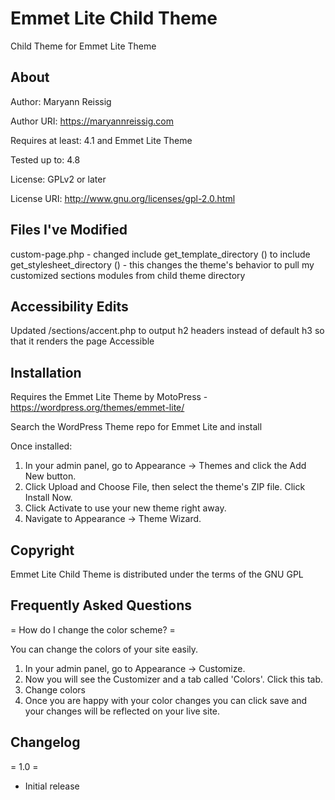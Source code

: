 # Emmet Lite Child Theme
Child Theme for Emmet Lite Theme

## About

Author: Maryann Reissig

Author URI: https://maryannreissig.com

Requires at least: 4.1 and Emmet Lite Theme

Tested up to: 4.8

License: GPLv2 or later

License URI: http://www.gnu.org/licenses/gpl-2.0.html

## Files I've Modified

custom-page.php - changed 
include get_template_directory () to include get_stylesheet_directory () - this changes the theme's behavior to pull 
my customized sections modules from child theme directory

## Accessibility Edits

Updated /sections/accent.php to output h2 headers instead of default h3 so that it renders the page Accessible

## Installation

Requires the Emmet Lite Theme by MotoPress - https://wordpress.org/themes/emmet-lite/

Search the WordPress Theme repo for Emmet Lite and install

Once installed:

1. In your admin panel, go to Appearance -> Themes and click the Add New button.
2. Click Upload and Choose File, then select the theme's ZIP file. Click Install Now.
3. Click Activate to use your new theme right away.
4. Navigate to Appearance -> Theme Wizard.

## Copyright

Emmet Lite Child Theme is distributed under the terms of the GNU GPL

## Frequently Asked Questions

= How do I change the color scheme? =

You can change the colors of your site easily.

1. In your admin panel, go to Appearance -> Customize.
2. Now you will see the Customizer and a tab called 'Colors'. Click this tab.
3. Change colors
4. Once you are happy with your color changes you can click save and your changes will be reflected on your live site.


## Changelog

= 1.0 =

* Initial release
